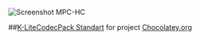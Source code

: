 ![Screenshot MPC-HC](https://raw.githubusercontent.com/zersh01/chocolatey-k-litecodecpack-standart/master/MPC-HC.png)

##[K-LiteCodecPack Standart](http://codecguide.com)  for project [Chocolatey.org](https://chocolatey.org)


